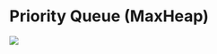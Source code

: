 # Priority Queue (MaxHeap)

![](https://github.com/kajj8808/kmu-data-structure-couse/assets/71279997/196645fb-b5aa-4ecc-b1d4-64fa1f5b44b5)
